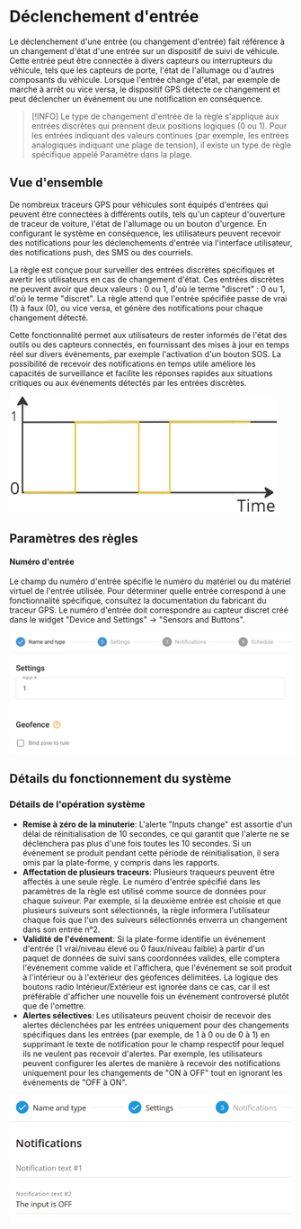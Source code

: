 # Déclenchement d'entrée

Le déclenchement d'une entrée (ou changement d'entrée) fait référence à un changement d'état d'une entrée sur un dispositif de suivi de véhicule. Cette entrée peut être connectée à divers capteurs ou interrupteurs du véhicule, tels que les capteurs de porte, l'état de l'allumage ou d'autres composants du véhicule. Lorsque l'entrée change d'état, par exemple de marche à arrêt ou vice versa, le dispositif GPS détecte ce changement et peut déclencher un événement ou une notification en conséquence.

> \[!INFO] Le type de changement d'entrée de la règle s'applique aux entrées discrètes qui prennent deux positions logiques (0 ou 1). Pour les entrées indiquant des valeurs continues (par exemple, les entrées analogiques indiquant une plage de tension), il existe un type de règle spécifique appelé Paramètre dans la plage.

## Vue d'ensemble

De nombreux traceurs GPS pour véhicules sont équipés d'entrées qui peuvent être connectées à différents outils, tels qu'un capteur d'ouverture de traceur de voiture, l'état de l'allumage ou un bouton d'urgence. En configurant le système en conséquence, les utilisateurs peuvent recevoir des notifications pour les déclenchements d'entrée via l'interface utilisateur, des notifications push, des SMS ou des courriels.

La règle est conçue pour surveiller des entrées discrètes spécifiques et avertir les utilisateurs en cas de changement d'état. Ces entrées discrètes ne peuvent avoir que deux valeurs : 0 ou 1, d'où le terme "discret" : 0 ou 1, d'où le terme "discret". La règle attend que l'entrée spécifiée passe de vrai (1) à faux (0), ou vice versa, et génère des notifications pour chaque changement détecté.

Cette fonctionnalité permet aux utilisateurs de rester informés de l'état des outils ou des capteurs connectés, en fournissant des mises à jour en temps réel sur divers événements, par exemple l'activation d'un bouton SOS. La possibilité de recevoir des notifications en temps utile améliore les capacités de surveillance et facilite les réponses rapides aux situations critiques ou aux événements détectés par les entrées discrètes.

![image-20240805-213834.png](../../../guide-de-litilizateur/regles-et-notifications/entrees-et-sorties/attachments/image-20240805-213834.png)

## Paramètres des règles

#### Numéro d'entrée

Le champ du numéro d'entrée spécifie le numéro du matériel ou du matériel virtuel de l'entrée utilisée. Pour déterminer quelle entrée correspond à une fonctionnalité spécifique, consultez la documentation du fabricant du traceur GPS. Le numéro d'entrée doit correspondre au capteur discret créé dans le widget "Device and Settings" → "Sensors and Buttons".

![image-20240808-190132.png](../../../guide-de-litilizateur/regles-et-notifications/entrees-et-sorties/attachments/image-20240808-190132.png)

## Détails du fonctionnement du système

### Détails de l'opération système

* **Remise à zéro de la minuterie**: L'alerte "Inputs change" est assortie d'un délai de réinitialisation de 10 secondes, ce qui garantit que l'alerte ne se déclenchera pas plus d'une fois toutes les 10 secondes. Si un événement se produit pendant cette période de réinitialisation, il sera omis par la plate-forme, y compris dans les rapports.
* **Affectation de plusieurs traceurs**: Plusieurs traqueurs peuvent être affectés à une seule règle. Le numéro d'entrée spécifié dans les paramètres de la règle est utilisé comme source de données pour chaque suiveur. Par exemple, si la deuxième entrée est choisie et que plusieurs suiveurs sont sélectionnés, la règle informera l'utilisateur chaque fois que l'un des suiveurs sélectionnés enverra un changement dans son entrée n°2.
* **Validité de l'événement**: Si la plate-forme identifie un événement d'entrée (1 vrai/niveau élevé ou 0 faux/niveau faible) à partir d'un paquet de données de suivi sans coordonnées valides, elle comptera l'événement comme valide et l'affichera, que l'événement se soit produit à l'intérieur ou à l'extérieur des géofences délimitées. La logique des boutons radio Intérieur/Extérieur est ignorée dans ce cas, car il est préférable d'afficher une nouvelle fois un événement controversé plutôt que de l'omettre.
* **Alertes sélectives**: Les utilisateurs peuvent choisir de recevoir des alertes déclenchées par les entrées uniquement pour des changements spécifiques dans les entrées (par exemple, de 1 à 0 ou de 0 à 1) en supprimant le texte de notification pour le champ respectif pour lequel ils ne veulent pas recevoir d'alertes. Par exemple, les utilisateurs peuvent configurer les alertes de manière à recevoir des notifications uniquement pour les changements de "ON à OFF" tout en ignorant les événements de "OFF à ON".

![image-20240805-213731.png](../../../guide-de-litilizateur/regles-et-notifications/entrees-et-sorties/attachments/image-20240805-213731.png)
